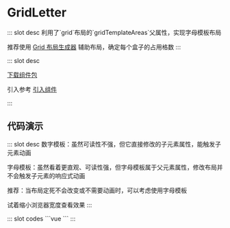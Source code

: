 # GridLetter

<ContainerBox title="介绍">
::: slot desc
利用了`grid`布局的`gridTemplateAreas`父属性，实现字母模板布局

推荐使用 [Grid 布局生成器](https://cssgrid-generator.netlify.app) 辅助布局，确定每个盒子的占用格数
:::
</ContainerBox>

<ContainerBox title="下载并引入">
::: slot desc

[下载组件包](https://gitee.com/lengyibai/component-package/raw/master/LibGridLetter.zip)

引入参考 [引入组件](/Components/Base/start.html#引入组件)

:::
</ContainerBox>

## 代码演示

<ContainerBox title="基础用法">
::: slot desc
数字模板：虽然可读性不强，但它直接修改的子元素属性，能触发子元素动画

字母模板：虽然看着更直观、可读性强，但字母模板属于父元素属性，修改布局并不会触发子元素的响应式动画

推荐：当布局定死不会改变或不需要动画时，可以考虑使用字母模板

试着缩小浏览器宽度查看效果
:::

<div class="demoBox">
<Statics-GridLetter-demo-index />
</div>

<ShowCode>
::: slot codes
```vue
<template>
  <div class="grid" :style="{ gridTemplateAreas: layout }">
    <LibGridLetter
      class="LibGridLetter"
      v-for="(item, index) in box"
      :area="item"
      :key="index"
    >
      {{ item }}
    </LibGridLetter>
  </div>
</template>
<script>
export default {
  data() {
    return {
      box: "abcdefg", //代表7个盒子，字母代表盒子的id
      layout: "", //用于存储当前的布局
      layouts: {
        0: `
            'a a a a'
            'b b c c'
            'd d e e'
            'f f f f'
            'g g g g'
          `,
        500: `
            'a d d'
            'a g f'
            'b b e'
            'c c c'
          `,
        800: `
            'a b f f'
            'a b f f'
            'c b g e'
            'd d d e'
          `,
        1200: `
            'a a b c'
            'd e b g'
            'd f f f'
          `,
      },
    };
  },
  mounted() {
    this.fn();
    window.addEventListener("resize", this.fn);
  },
  methods: {
    fn() {
      /* 循环布局数组的 key，当大于 key 则使用该 key 布局 */
      Object.keys(this.layouts).forEach((item) => {
        if (document.documentElement.clientWidth > Number(item)) {
          this.layout = this.layouts[item];
        }
      });
    },
  },
  beforeDestroy() {
    window.removeEventListener("resize", this.fn);
  },
};
</script>
<style scoped>
.grid {
  display: grid;
  width: 100%;
  height: 50vh;
  grid-gap: 5px;
}
.LibGridLetter {
  display: flex;
  justify-content: center;
  align-items: center;
  border: 1px solid #000;
  font-size: 6vw;
}
</style>
```
:::
</ShowCode>
</ContainerBox>
